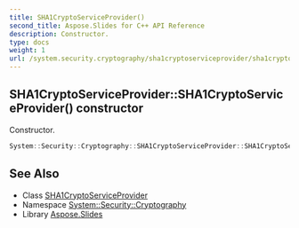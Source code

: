 ```yaml
---
title: SHA1CryptoServiceProvider()
second_title: Aspose.Slides for C++ API Reference
description: Constructor.
type: docs
weight: 1
url: /system.security.cryptography/sha1cryptoserviceprovider/sha1cryptoserviceprovider/
---
```

## SHA1CryptoServiceProvider::SHA1CryptoServiceProvider() constructor


Constructor.

```cpp
System::Security::Cryptography::SHA1CryptoServiceProvider::SHA1CryptoServiceProvider()
```

## See Also

* Class [SHA1CryptoServiceProvider](../)
* Namespace [System::Security::Cryptography](../../)
* Library [Aspose.Slides](../../../)